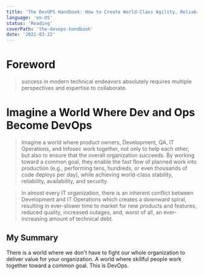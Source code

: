 ```yaml
---
title: 'The DevOPS Handbook: How to Create World-Class Agility, Reliability, and Security in Technology Organizations'
language: 'en-US'
status: 'Reading'
coverPath: 'the-devops-handbook'
date: '2022-03-22'
---
```


# Foreword

>  success in modern technical endeavors absolutely requires multiple perspectives and expertise to collaborate.

# Imagine a World Where Dev and Ops Become DevOps

> Imagine a world where product owners, Development, QA, IT Operations, and Infosec work together, not only to help each other, but also to ensure that the overall organization succeeds. By working toward a common goal, they enable the fast flow of planned work into production (e.g., performing tens, hundreds, or even thousands of code deploys per day), while achieving world-class stability, reliability, availability, and security.

> In almost every IT organization, there is an inherent conflict between Development and IT Operations which creates a downward spiral, resulting in ever-slower time to market for new products and features, reduced quality, increased outages, and, worst of all, an ever-increasing amount of technical debt.

## My Summary

There is a world where we don't have to fight our whole organization to deliver value for your organization. A world where skillful people work together toward a common goal. This is DevOps.

